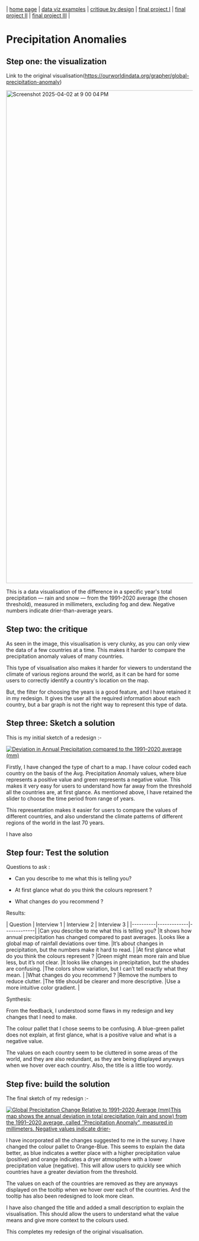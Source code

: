 | [home page](https://koundinya9.github.io/Koundinya-portfolio/) | [data viz examples](dataviz-examples) | [critique by design](critique-by-design) | [final project I](final-project-part-one) | [final project II](final-project-part-two) | [final project III](final-project-part-three) |

# Precipitation Anomalies 

## Step one: the visualization

Link to the original visualisation(https://ourworldindata.org/grapher/global-precipitation-anomaly)


<img width="1327" alt="Screenshot 2025-04-02 at 9 00 04 PM" src="https://github.com/user-attachments/assets/2635d8bc-cb9b-4764-b0d7-9c5c039f1263" />

This is a data visualisation of the difference in a specific year's total precipitation — rain and snow — from the 1991–2020 average (the chosen threshold), measured in millimeters,
excluding fog and dew. Negative numbers indicate drier-than-average years.





## Step two: the critique


As seen in the image, this visualisation is very clunky, as you can only view the data of a few countries at a time. This makes it harder to compare the precipitation anomaly values of many countries. 

This type of visualisation also makes it harder for viewers to understand the climate of various regions around the world, as it can be hard for some users to correctly identify a country's location on the map. 

But, the filter for choosing the years is a good feature, and I have retained it in my redesign. It gives the user all the required information about each country, but a bar graph is not the right way to represent this type of data. 

## Step three: Sketch a solution

This is my initial sketch of a redesign :-

<div class='tableauPlaceholder' id='viz1743642292830' style='position: relative'><noscript><a href='#'><img alt='Deviation in Annual Precipitation compared to the 1991–2020 average (mm) ' src='https:&#47;&#47;public.tableau.com&#47;static&#47;images&#47;In&#47;InitialMakeOverMondayredesignsketch&#47;InitialPrecipitationMap&#47;1_rss.png' style='border: none' /></a></noscript><object class='tableauViz'  style='display:none;'><param name='host_url' value='https%3A%2F%2Fpublic.tableau.com%2F' /> <param name='embed_code_version' value='3' /> <param name='site_root' value='' /><param name='name' value='InitialMakeOverMondayredesignsketch&#47;InitialPrecipitationMap' /><param name='tabs' value='no' /><param name='toolbar' value='yes' /><param name='static_image' value='https:&#47;&#47;public.tableau.com&#47;static&#47;images&#47;In&#47;InitialMakeOverMondayredesignsketch&#47;InitialPrecipitationMap&#47;1.png' /> <param name='animate_transition' value='yes' /><param name='display_static_image' value='yes' /><param name='display_spinner' value='yes' /><param name='display_overlay' value='yes' /><param name='display_count' value='yes' /><param name='language' value='en-US' /><param name='filter' value='publish=yes' /></object></div>                

<script type='text/javascript'>                    
  var divElement = document.getElementById('viz1743642292830');                    
  var vizElement = divElement.getElementsByTagName('object')[0];                    
  vizElement.style.width='100%';vizElement.style.height=(divElement.offsetWidth*0.75)+'px';                    
  var scriptElement = document.createElement('script');                    
  scriptElement.src = 'https://public.tableau.com/javascripts/api/viz_v1.js';                    
  vizElement.parentNode.insertBefore(scriptElement, vizElement);                
</script>

Firstly, I have changed the type of chart to a map. I have colour coded each country on the basis of the Avg. Precipitation Anomaly values, where blue represents a positive value and green represents a negative value.
This makes it very easy for users to understand how far away from the threshold all the countries are, at first glance. 
As mentioned above, I have retained the slider to choose the time period from range of years.

This representation makes it easier for users to compare the values of different countries, and also understand the climate patterns of different regions of the world in the last 70 years.

I have also 

## Step four: Test the solution


Questions to ask : 


- Can you describe to me what this is telling you?

- At first glance what do you think the colours represent ?

- What changes do you recommend ?


Results: 



| Question | Interview 1 | Interview 2 | Interview 3 |
|----------|-------------|-------------|
|Can you describe to me what this is telling you?    |It shows how annual precipitation has changed compared to past averages.              |Looks like a global map of rainfall deviations over time.             |It’s about changes in precipitation, but the numbers make it hard to read.             |
|At first glance what do you think the colours represent ?          |Green might mean more rain and blue less, but it’s not clear.             |It looks like changes in precipitation, but the shades are confusing.             |The colors show variation, but I can’t tell exactly what they mean.             |
|What changes do you recommend ?          |Remove the numbers to reduce clutter.             |The title should be clearer and more descriptive.             |Use a more intuitive color gradient.             |



Synthesis: 

From the feedback, I understood some flaws in my redesign and key changes that I need to make.

The colour pallet that I chose seems to be confusing. A blue-green pallet does not explain, at first glance, what is a positive value and what is a negative value.

The values on each country seem to be cluttered in some areas of the world, and they are also redundant, as they are being displayed anyways when we hover over each country. Also, the title is a little too wordy.

## Step five: build the solution

The final sketch of my redesign :-

<div class='tableauPlaceholder' id='viz1743643715578' style='position: relative'><noscript><a href='#'><img alt='Global Precipitation Change Relative to 1991–2020 Average (mm)This map shows the annual deviation in total precipitation (rain and snow) from the 1991–2020 average, called &quot;Precipitation Anomaly&quot;, measured in millimeters. Negative values indicate drier- ' src='https:&#47;&#47;public.tableau.com&#47;static&#47;images&#47;Fi&#47;FinalMakeOverMondayredesignsketch&#47;blueorangePrecipitationMap&#47;1_rss.png' style='border: none' /></a></noscript><object class='tableauViz'  style='display:none;'><param name='host_url' value='https%3A%2F%2Fpublic.tableau.com%2F' /> <param name='embed_code_version' value='3' /> <param name='site_root' value='' /><param name='name' value='FinalMakeOverMondayredesignsketch&#47;blueorangePrecipitationMap' /><param name='tabs' value='no' /><param name='toolbar' value='yes' /><param name='static_image' value='https:&#47;&#47;public.tableau.com&#47;static&#47;images&#47;Fi&#47;FinalMakeOverMondayredesignsketch&#47;blueorangePrecipitationMap&#47;1.png' /> <param name='animate_transition' value='yes' /><param name='display_static_image' value='yes' /><param name='display_spinner' value='yes' /><param name='display_overlay' value='yes' /><param name='display_count' value='yes' /><param name='language' value='en-GB' /><param name='filter' value='publish=yes' /></object></div>       

<script type='text/javascript'>                  
  var divElement = document.getElementById('viz1743643715578');            
  var vizElement = divElement.getElementsByTagName('object')[0];    
  vizElement.style.width='100%';vizElement.style.height=(divElement.offsetWidth*0.75)+'px';   
  var scriptElement = document.createElement('script');               
  scriptElement.src = 'https://public.tableau.com/javascripts/api/viz_v1.js';   
  vizElement.parentNode.insertBefore(scriptElement, vizElement);         
</script>




I have incorporated all the changes suggested to me in the survey. I have changed the colour pallet to Orange-Blue. This seems to explain the data better, as blue indicates a wetter place with a higher precipitation value (positive) and orange indicates a dryer atmosphere with a lower precipitation value (negative). This will allow users to quickly see which countries have a greater deviation from the threshold. 

The values on each of the countries are removed as they are anyways displayed on the tooltip when we hover over each of the countries. And the tooltip has also been redesigned to look more clean.

I have also changed the title and added a small description to explain the visualisation. This should allow the users to understand what the value means and give more context to the colours used.


This completes my redesign of the original visualisation.
